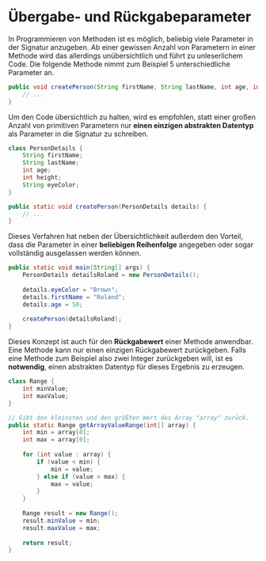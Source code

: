 # Übergabe- und Rückgabeparameter
In Programmieren von Methoden ist es möglich, beliebig viele Parameter in der Signatur anzugeben. Ab einer gewissen Anzahl von Parametern in einer Methode wird das allerdings unübersichtlich und führt zu unleserlichem Code. Die folgende Methode nimmt zum Beispiel 5 unterschiedliche Parameter an.

```java
public void createPerson(String firstName, String lastName, int age, int height, String eyeColor) {
	// ...
}
```

Um den Code übersichtlich zu halten, wird es empfohlen, statt einer großen Anzahl von primitiven Parametern nur **einen einzigen abstrakten Datentyp** als Parameter in die Signatur zu schreiben.

```java
class PersonDetails {
	String firstName;
	String lastName;
	int age;
	int height;
	String eyeColor;
}

public static void createPerson(PersonDetails details) {
	// ...
}
```

Dieses Verfahren hat neben der Übersichtlichkeit außerdem den Vorteil, dass die Parameter in einer **beliebigen Reihenfolge** angegeben oder sogar vollständig ausgelassen werden können.

```java
public static void main(String[] args) {
	PersonDetails detailsRoland = new PersonDetails();
	
	details.eyeColor = "Brown";
	details.firstName = "Roland";
	details.age = 50;
	
	createPerson(detailsRoland);
}
```

Dieses Konzept ist auch für den **Rückgabewert** einer Methode anwendbar. Eine Methode kann nur einen einzigen Rückgabewert zurückgeben. Falls eine Methode zum Beispiel also zwei Integer zurückgeben will, ist es **notwendig**, einen abstrakten Datentyp für dieses Ergebnis zu erzeugen.

```java
class Range {
	int minValue;
	int maxValue;
}

// Gibt den kleinsten und den größten Wert des Array "array" zurück.
public static Range getArrayValueRange(int[] array) {
	int min = array[0];
	int max = array[0];
	
	for (int value : array) {
		if (value < min) {
			min = value;
		} else if (value > max) {
			max = value;
		}
	}
	
	Range result = new Range();
	result.minValue = min;
	result.maxValue = max;
	
	return result;
}
```